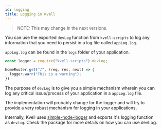 ```yaml
---
id: logging
title: Logging in Kvell
---
```


> NOTE: This may change in the next versions.

You can use the exported `devLog` function from `kvell-scripts` to log any information that you need to persist in a log file called `appLog.log`.

`appLog.log` can be found in the `logs` folder of your application.

```javascript
const logger = require("kvell-scripts").devLog;

homeRouter.get("/", (req, res, next) => {
  logger.warn("This is a warning");
})
```

The purpose of `devLog` is to give you a simple mechanism wherein you can log any critical issue/process of your application in a `appLog.log` file.

The implementation will probably change for the logger and will try to provide a very robust mechanism for logging in your applications.

Internally, Kvell uses [simple-node-logger](https://www.npmjs.com/package/simple-node-logger) and exports it's logging function as `devLog`. Check the package for more details on how you can use devLog.

